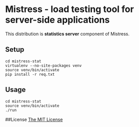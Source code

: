 # Mistress - load testing tool for server-side applications
This distribution is **statistics server** component of Mistress.

## Setup
	cd mistress-stat
    virtualenv --no-site-packages venv
    source venv/bin/activate
    pip install -r req.txt

## Usage
	cd mistress-stat
	source venv/bin/activate
    ./run

##License
[The MIT License](http://www.opensource.org/licenses/mit-license.php)
